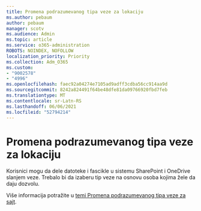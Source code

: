 ```yaml
---
title: Promena podrazumevanog tipa veze za lokaciju
ms.author: pebaum
author: pebaum
manager: scotv
ms.audience: Admin
ms.topic: article
ms.service: o365-administration
ROBOTS: NOINDEX, NOFOLLOW
localization_priority: Priority
ms.collection: Adm_O365
ms.custom:
- "9002578"
- "4996"
ms.openlocfilehash: faec92a04274e7105ad9adff3cdba56cc914aa9d
ms.sourcegitcommit: 8242a824491f64be48dfe81da09766920fbd7feb
ms.translationtype: MT
ms.contentlocale: sr-Latn-RS
ms.lasthandoff: 06/06/2021
ms.locfileid: "52794214"
---
```

# <a name="change-the-default-link-type-for-a-site"></a>Promena podrazumevanog tipa veze za lokaciju

Korisnici mogu da dele datoteke i fascikle u sistemu SharePoint i OneDrive slanjem veze. Trebalo bi da izaberu tip veze na osnovu osoba kojima žele da daju dozvolu.

Više informacija potražite u [temi Promena podrazumevanog tipa veze za sajt](/sharepoint/change-default-sharing-link).
